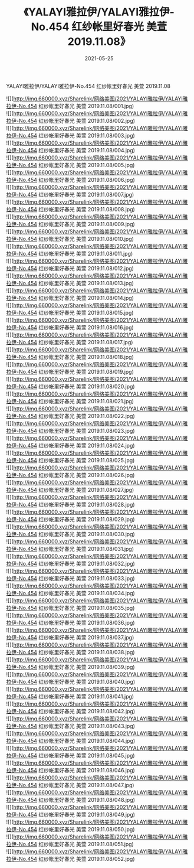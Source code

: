 ﻿---
layout: post
title:  《YALAYI雅拉伊/YALAYI雅拉伊-No.454 红纱帐里好春光 美萱 2019.11.08》
date:   2021-05-25
img: http://img.660000.xyz/Sharelink/网络美图/2021/YALAYI雅拉伊/YALAYI雅拉伊-No.454 红纱帐里好春光 美萱 2019.11.08/000.jpg
categories: [美女, 清纯, 唯美]
---

YALAYI雅拉伊/YALAYI雅拉伊-No.454 红纱帐里好春光 美萱 2019.11.08

 ![](http://img.660000.xyz/Sharelink/网络美图/2021/YALAYI雅拉伊/YALAYI雅拉伊-No.454 红纱帐里好春光 美萱 2019.11.08/001.jpg) <br>![](http://img.660000.xyz/Sharelink/网络美图/2021/YALAYI雅拉伊/YALAYI雅拉伊-No.454 红纱帐里好春光 美萱 2019.11.08/002.jpg) <br>![](http://img.660000.xyz/Sharelink/网络美图/2021/YALAYI雅拉伊/YALAYI雅拉伊-No.454 红纱帐里好春光 美萱 2019.11.08/003.jpg) <br>![](http://img.660000.xyz/Sharelink/网络美图/2021/YALAYI雅拉伊/YALAYI雅拉伊-No.454 红纱帐里好春光 美萱 2019.11.08/004.jpg) <br>![](http://img.660000.xyz/Sharelink/网络美图/2021/YALAYI雅拉伊/YALAYI雅拉伊-No.454 红纱帐里好春光 美萱 2019.11.08/005.jpg) <br>![](http://img.660000.xyz/Sharelink/网络美图/2021/YALAYI雅拉伊/YALAYI雅拉伊-No.454 红纱帐里好春光 美萱 2019.11.08/006.jpg) <br>![](http://img.660000.xyz/Sharelink/网络美图/2021/YALAYI雅拉伊/YALAYI雅拉伊-No.454 红纱帐里好春光 美萱 2019.11.08/007.jpg) <br>![](http://img.660000.xyz/Sharelink/网络美图/2021/YALAYI雅拉伊/YALAYI雅拉伊-No.454 红纱帐里好春光 美萱 2019.11.08/008.jpg) <br>![](http://img.660000.xyz/Sharelink/网络美图/2021/YALAYI雅拉伊/YALAYI雅拉伊-No.454 红纱帐里好春光 美萱 2019.11.08/009.jpg) <br>![](http://img.660000.xyz/Sharelink/网络美图/2021/YALAYI雅拉伊/YALAYI雅拉伊-No.454 红纱帐里好春光 美萱 2019.11.08/010.jpg) <br>![](http://img.660000.xyz/Sharelink/网络美图/2021/YALAYI雅拉伊/YALAYI雅拉伊-No.454 红纱帐里好春光 美萱 2019.11.08/011.jpg) <br>![](http://img.660000.xyz/Sharelink/网络美图/2021/YALAYI雅拉伊/YALAYI雅拉伊-No.454 红纱帐里好春光 美萱 2019.11.08/012.jpg) <br>![](http://img.660000.xyz/Sharelink/网络美图/2021/YALAYI雅拉伊/YALAYI雅拉伊-No.454 红纱帐里好春光 美萱 2019.11.08/013.jpg) <br>![](http://img.660000.xyz/Sharelink/网络美图/2021/YALAYI雅拉伊/YALAYI雅拉伊-No.454 红纱帐里好春光 美萱 2019.11.08/014.jpg) <br>![](http://img.660000.xyz/Sharelink/网络美图/2021/YALAYI雅拉伊/YALAYI雅拉伊-No.454 红纱帐里好春光 美萱 2019.11.08/015.jpg) <br>![](http://img.660000.xyz/Sharelink/网络美图/2021/YALAYI雅拉伊/YALAYI雅拉伊-No.454 红纱帐里好春光 美萱 2019.11.08/016.jpg) <br>![](http://img.660000.xyz/Sharelink/网络美图/2021/YALAYI雅拉伊/YALAYI雅拉伊-No.454 红纱帐里好春光 美萱 2019.11.08/017.jpg) <br>![](http://img.660000.xyz/Sharelink/网络美图/2021/YALAYI雅拉伊/YALAYI雅拉伊-No.454 红纱帐里好春光 美萱 2019.11.08/018.jpg) <br>![](http://img.660000.xyz/Sharelink/网络美图/2021/YALAYI雅拉伊/YALAYI雅拉伊-No.454 红纱帐里好春光 美萱 2019.11.08/019.jpg) <br>![](http://img.660000.xyz/Sharelink/网络美图/2021/YALAYI雅拉伊/YALAYI雅拉伊-No.454 红纱帐里好春光 美萱 2019.11.08/020.jpg) <br>![](http://img.660000.xyz/Sharelink/网络美图/2021/YALAYI雅拉伊/YALAYI雅拉伊-No.454 红纱帐里好春光 美萱 2019.11.08/021.jpg) <br>![](http://img.660000.xyz/Sharelink/网络美图/2021/YALAYI雅拉伊/YALAYI雅拉伊-No.454 红纱帐里好春光 美萱 2019.11.08/022.jpg) <br>![](http://img.660000.xyz/Sharelink/网络美图/2021/YALAYI雅拉伊/YALAYI雅拉伊-No.454 红纱帐里好春光 美萱 2019.11.08/023.jpg) <br>![](http://img.660000.xyz/Sharelink/网络美图/2021/YALAYI雅拉伊/YALAYI雅拉伊-No.454 红纱帐里好春光 美萱 2019.11.08/024.jpg) <br>![](http://img.660000.xyz/Sharelink/网络美图/2021/YALAYI雅拉伊/YALAYI雅拉伊-No.454 红纱帐里好春光 美萱 2019.11.08/025.jpg) <br>![](http://img.660000.xyz/Sharelink/网络美图/2021/YALAYI雅拉伊/YALAYI雅拉伊-No.454 红纱帐里好春光 美萱 2019.11.08/026.jpg) <br>![](http://img.660000.xyz/Sharelink/网络美图/2021/YALAYI雅拉伊/YALAYI雅拉伊-No.454 红纱帐里好春光 美萱 2019.11.08/027.jpg) <br>![](http://img.660000.xyz/Sharelink/网络美图/2021/YALAYI雅拉伊/YALAYI雅拉伊-No.454 红纱帐里好春光 美萱 2019.11.08/028.jpg) <br>![](http://img.660000.xyz/Sharelink/网络美图/2021/YALAYI雅拉伊/YALAYI雅拉伊-No.454 红纱帐里好春光 美萱 2019.11.08/029.jpg) <br>![](http://img.660000.xyz/Sharelink/网络美图/2021/YALAYI雅拉伊/YALAYI雅拉伊-No.454 红纱帐里好春光 美萱 2019.11.08/030.jpg) <br>![](http://img.660000.xyz/Sharelink/网络美图/2021/YALAYI雅拉伊/YALAYI雅拉伊-No.454 红纱帐里好春光 美萱 2019.11.08/031.jpg) <br>![](http://img.660000.xyz/Sharelink/网络美图/2021/YALAYI雅拉伊/YALAYI雅拉伊-No.454 红纱帐里好春光 美萱 2019.11.08/032.jpg) <br>![](http://img.660000.xyz/Sharelink/网络美图/2021/YALAYI雅拉伊/YALAYI雅拉伊-No.454 红纱帐里好春光 美萱 2019.11.08/033.jpg) <br>![](http://img.660000.xyz/Sharelink/网络美图/2021/YALAYI雅拉伊/YALAYI雅拉伊-No.454 红纱帐里好春光 美萱 2019.11.08/034.jpg) <br>![](http://img.660000.xyz/Sharelink/网络美图/2021/YALAYI雅拉伊/YALAYI雅拉伊-No.454 红纱帐里好春光 美萱 2019.11.08/035.jpg) <br>![](http://img.660000.xyz/Sharelink/网络美图/2021/YALAYI雅拉伊/YALAYI雅拉伊-No.454 红纱帐里好春光 美萱 2019.11.08/036.jpg) <br>![](http://img.660000.xyz/Sharelink/网络美图/2021/YALAYI雅拉伊/YALAYI雅拉伊-No.454 红纱帐里好春光 美萱 2019.11.08/037.jpg) <br>![](http://img.660000.xyz/Sharelink/网络美图/2021/YALAYI雅拉伊/YALAYI雅拉伊-No.454 红纱帐里好春光 美萱 2019.11.08/038.jpg) <br>![](http://img.660000.xyz/Sharelink/网络美图/2021/YALAYI雅拉伊/YALAYI雅拉伊-No.454 红纱帐里好春光 美萱 2019.11.08/039.jpg) <br>![](http://img.660000.xyz/Sharelink/网络美图/2021/YALAYI雅拉伊/YALAYI雅拉伊-No.454 红纱帐里好春光 美萱 2019.11.08/040.jpg) <br>![](http://img.660000.xyz/Sharelink/网络美图/2021/YALAYI雅拉伊/YALAYI雅拉伊-No.454 红纱帐里好春光 美萱 2019.11.08/041.jpg) <br>![](http://img.660000.xyz/Sharelink/网络美图/2021/YALAYI雅拉伊/YALAYI雅拉伊-No.454 红纱帐里好春光 美萱 2019.11.08/042.jpg) <br>![](http://img.660000.xyz/Sharelink/网络美图/2021/YALAYI雅拉伊/YALAYI雅拉伊-No.454 红纱帐里好春光 美萱 2019.11.08/043.jpg) <br>![](http://img.660000.xyz/Sharelink/网络美图/2021/YALAYI雅拉伊/YALAYI雅拉伊-No.454 红纱帐里好春光 美萱 2019.11.08/044.jpg) <br>![](http://img.660000.xyz/Sharelink/网络美图/2021/YALAYI雅拉伊/YALAYI雅拉伊-No.454 红纱帐里好春光 美萱 2019.11.08/045.jpg) <br>![](http://img.660000.xyz/Sharelink/网络美图/2021/YALAYI雅拉伊/YALAYI雅拉伊-No.454 红纱帐里好春光 美萱 2019.11.08/046.jpg) <br>![](http://img.660000.xyz/Sharelink/网络美图/2021/YALAYI雅拉伊/YALAYI雅拉伊-No.454 红纱帐里好春光 美萱 2019.11.08/047.jpg) <br>![](http://img.660000.xyz/Sharelink/网络美图/2021/YALAYI雅拉伊/YALAYI雅拉伊-No.454 红纱帐里好春光 美萱 2019.11.08/048.jpg) <br>![](http://img.660000.xyz/Sharelink/网络美图/2021/YALAYI雅拉伊/YALAYI雅拉伊-No.454 红纱帐里好春光 美萱 2019.11.08/049.jpg) <br>![](http://img.660000.xyz/Sharelink/网络美图/2021/YALAYI雅拉伊/YALAYI雅拉伊-No.454 红纱帐里好春光 美萱 2019.11.08/050.jpg) <br>![](http://img.660000.xyz/Sharelink/网络美图/2021/YALAYI雅拉伊/YALAYI雅拉伊-No.454 红纱帐里好春光 美萱 2019.11.08/051.jpg) <br>![](http://img.660000.xyz/Sharelink/网络美图/2021/YALAYI雅拉伊/YALAYI雅拉伊-No.454 红纱帐里好春光 美萱 2019.11.08/052.jpg) <br>